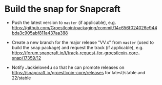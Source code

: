 # Build the snap for Snapcraft

- Push the latest version to `master` (if applicable), e.g. https://github.com/Groestlcoin/packaging/commit/14c656f024026e944bda3c905abf811a437aa388

- Create a new branch for the major release "VV.x" from `master` (used to build the snap package) and request the
  track (if applicable), e.g. https://forum.snapcraft.io/t/track-request-for-groestlcoin-core-snap/17359/12

- Notify Jackielove4u so that he can promote releases on https://snapcraft.io/groestlcoin-core/releases for latest/stable and 22/stable

